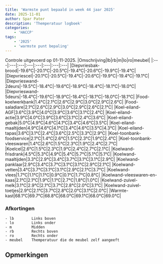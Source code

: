```yaml
---
title: 'Warmste punt bepaald in week 44 jaar 2025'
date: 2025-11-01
author: Spar Pater
description: 'Themperatuur logboek'
categories:
    - 'HACCP'
tags:
    - '2025'
    - 'warmste punt bepaling'
---
```

Controle uitgevoerd op 01-11-2025.
|Omschrijving|lb|rb|m|lo|ro|meubel|
|:---|:---|:---|:---|:---|:---|:---|:---|
|Diepvriesbak-brood|-19.6°C|-20.1°C|-20.5°C|-19.4°C|-20.6°C|-19.9°C|-19.4°C|
|Diepvriescel|-20.1°C|-20.5°C|-19.4°C|-20.6°C|-19.9°C|-19.4°C|-19.1°C|
|Diepvrieswand-2deurs|-19.5°C|-18.4°C|-19.6°C|-18.9°C|-18.4°C|-18.1°C|-18.0°C|
|Diepvrieswand-5deurs|-18.4°C|-19.6°C|-18.9°C|-18.4°C|-18.1°C|-18.0°C|-18.1°C|
|Food-koelwerkbank|1.4°C|2.1°C|2.6°C|2.9°C|3.0°C|2.9°C|2.6°C|
|Food-saladiare|2.1°C|2.6°C|2.9°C|3.0°C|2.9°C|2.6°C|2.1°C|
|Koel-eiland-AGF|3.6°C|3.9°C|4.0°C|3.9°C|3.6°C|3.1°C|2.4°C|
|Koel-eiland-actie|3.9°C|4.0°C|3.9°C|3.6°C|3.1°C|2.4°C|3.6°C|
|Koel-eiland-gebak|5.0°C|4.9°C|4.6°C|4.1°C|3.4°C|4.6°C|3.5°C|
|Koel-eiland-maaltijden|4.9°C|4.6°C|4.1°C|3.4°C|4.6°C|3.5°C|4.3°C|
|Koel-eiland-tapas|3.6°C|3.1°C|2.4°C|3.6°C|2.5°C|3.3°C|2.9°C|
|Koel-toonbank-foodservice|2.1°C|1.4°C|2.6°C|1.5°C|2.3°C|1.9°C|2.4°C|
|Koel-toonbank-vleeswaren|1.4°C|2.6°C|1.5°C|2.3°C|1.9°C|2.4°C|2.7°C|
|Koelcel|2.6°C|1.5°C|2.3°C|1.9°C|2.4°C|2.7°C|2.1°C|
|Koelwand-frisdrank|4.5°C|5.3°C|4.9°C|5.4°C|5.7°C|5.1°C|5.1°C|
|Koelwand-maaltijden|3.3°C|2.9°C|3.4°C|3.7°C|3.1°C|3.1°C|2.9°C|
|Koelwand-panklaar|2.9°C|3.4°C|3.7°C|3.1°C|3.1°C|2.9°C|2.1°C|
|Koelwand-vetten|3.4°C|3.7°C|3.1°C|3.1°C|2.9°C|2.1°C|3.7°C|
|Koelwand-vlees|1.7°C|1.1°C|1.1°C|0.9°C|0.1°C|1.7°C|0.8°C|
|Koelwand-vleeswaren-en-kaas|2.1°C|2.1°C|1.9°C|1.1°C|2.7°C|1.8°C|1.0°C|
|Koelwand-zuivel-melk|3.1°C|2.9°C|2.1°C|3.7°C|2.8°C|2.0°C|3.1°C|
|Koelwand-zuivel-toetjes|2.9°C|2.1°C|3.7°C|2.8°C|2.0°C|3.1°C|2.0°C|
|Warmte-kast|68.1°C|69.7°C|68.8°C|68.0°C|69.1°C|68.0°C|69.0°C|

### Afkortingen
    - lb        Links boven
    - lo        Links onder
    - m         Midden
    - rb        Rechts boven
    - ro        Rechts onder
    - meubel    Themperatuur die de meubel zelf aangeeft

## Opmerkingen


